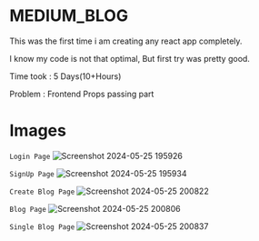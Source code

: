 # MEDIUM_BLOG

This was the first time i am creating any react app completely.

I know my code is not that optimal, But first try was pretty good.

Time took : 5 Days(10+Hours)

Problem : Frontend Props passing part

# Images
```Login Page```
![Screenshot 2024-05-25 195926](https://github.com/JayeshYadav07/MEDIUM_BLOG/assets/76944410/f249343e-36a5-4e03-ae3c-89950b8de64d)

```SignUp Page```
![Screenshot 2024-05-25 195934](https://github.com/JayeshYadav07/MEDIUM_BLOG/assets/76944410/f12ae2fe-0cd7-4f56-9952-9770f5415920)

```Create Blog Page```
![Screenshot 2024-05-25 200822](https://github.com/JayeshYadav07/MEDIUM_BLOG/assets/76944410/3492f80d-9561-445f-b8fa-e998492aee00)

```Blog Page```
![Screenshot 2024-05-25 200806](https://github.com/JayeshYadav07/MEDIUM_BLOG/assets/76944410/f920bd4c-275f-4883-b508-c6b58b2f6ee4)

```Single Blog Page```
![Screenshot 2024-05-25 200837](https://github.com/JayeshYadav07/MEDIUM_BLOG/assets/76944410/f963801b-4fbe-435d-89cd-8cd10c316e5e)

